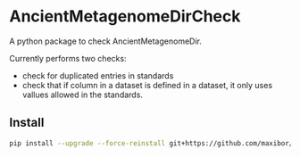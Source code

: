 # AncientMetagenomeDirCheck

A python package to check AncientMetagenomeDir.

Currently performs two checks:

- check for duplicated entries in standards
- check that if column in a dataset is defined in a dataset, it only uses vallues allowed in the standards.

## Install

```bash
pip install --upgrade --force-reinstall git+https://github.com/maxibor/ancientMetagenomeDirCheck.git
```